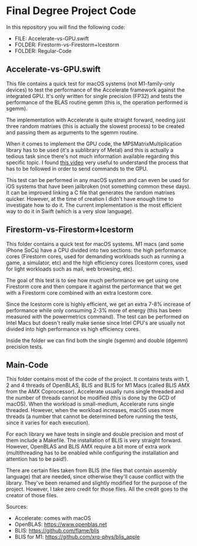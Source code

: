 # Final Degree Project Code

In this repository you will find the following code:

- FILE: Accelerate-vs-GPU.swift
- FOLDER: Firestorm-vs-Firestorm+Icestorm
- FOLDER: Regular-Code
## Accelerate-vs-GPU.swift

This file contains a quick test for macOS systems (not M1-family-only devices) to test the performance of the Accelerate framework against the integrated GPU. It's only written for single precision (FP32) and tests the performance of the BLAS routine gemm (this is, the operation performed is sgemm). 

The implementation with Accelerate is quite straight forward, needing just three random matrixes (this is actually the slowest process) to be created and passing them as arguments to the sgemm routine. 

When it comes to implement the GPU code, the MPSMatrixMultiplication library has to be used (it's a sublibrary of Metal) and this is actually a tedious task since there's not much information available regarding this specific topic. I found [this video](https://www.youtube.com/watch?v=9pOD6wtpNWM) very useful to understand the process that has to be followed in order to send commands to the GPU.

This test can be performed in any macOS system and can even be used for iOS systems that have been jailbroken (not something common these days). It can be improved linking a C file that generates the random matrixes quicker. However, at the time of creation I didn't have enough time to investigate how to do it. The current implementation is the most efficient way to do it in Swift (which is a very slow language).

## Firestorm-vs-Firestorm+Icestorm

This folder contains a quick test for macOS systems. M1 macs (and some iPhone SoCs) have a CPU divided into two sections: the high performance cores (Firestorm cores, used for demanding workloads such as running a game, a simulator, etc) and the high efficiency cores (Icestorm cores, used for light workloads such as mail, web browsing, etc). 

The goal of this test is to see how much performance we get using one Firestorm core and then compare it against the performance that we get with a Firestorm core combined with an extra Icestorm core. 

Since the Icestorm core is highly efficient, we get an extra 7-8% increase of performance while only consuming 2-3% more of energy (this has been measured with the powermetrics command). The test can be performed on Intel Macs but doesn't really make sense since Intel CPU's are usually not divided into high performance vs high efficiency cores.

Inside the folder we can find both the single (sgemm) and double (dgemm) precision tests.

## Main-Code

This folder contains most of the code of the project. It contains tests with 1, 2 and 4 threads of OpenBLAS, BLIS and BLIS for M1 Macs (called BLIS AMX from the AMX Coprocessor). Accelerate usually runs single threaded and the number of threads cannot be modified (this is done by the GCD of macOS). When the workload is small-medium, Accelerate runs single threaded. However, when the workload increases, macOS uses more threads (a number that cannot be determined before running the tests, since it varies for each execution).

For each library we have tests in single and double precision and most of them include a Makefile. The installation of BLIS is very straight forward. However, OpenBLAS and BLIS AMX require a bit more of extra work (multithreading has to be enabled while configuring the installation and attention has to be paid!).

There are certain files taken from BLIS (the files that contain assembly language) that are needed, since otherwise they'll cause conflict with the library. They've been renamed and slightly modified for the purpose of the project. However, I take zero credit for those files. All the credit goes to the creator of those files. 

Sources: 

-  Accelerate: comes with macOS
-  OpenBLAS: https://www.openblas.net
-  BLIS: https://github.com/flame/blis
-  BLIS for M1: https://github.com/xrq-phys/blis_apple

